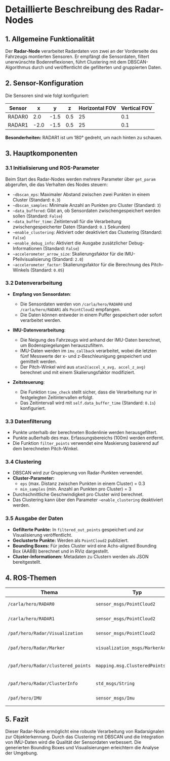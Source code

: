 # Detaillierte Beschreibung des Radar-Nodes

## 1. Allgemeine Funktionalität
Der **Radar-Node** verarbeitet Radardaten von zwei an der Vorderseite des Fahrzeugs montierten Sensoren. Er empfängt die Sensordaten, filtert unerwünschte Bodenreflexionen, führt Clustering mit dem DBSCAN-Algorithmus durch und veröffentlicht die gefilterten und gruppierten Daten. 

## 2. Sensor-Konfiguration
Die Sensoren sind wie folgt konfiguriert:

| Sensor  | x   | y    | z   | Horizontal FOV | Vertical FOV |
|---------|-----|------|-----|----------------|--------------|
| RADAR0  | 2.0 | -1.5 | 0.5 | 25             | 0.1          |
| RADAR1  | -2.0 | -1.5 | 0.5 | 25             | 0.1          |

**Besonderheiten:** RADAR1 ist um 180° gedreht, um nach hinten zu schauen.

## 3. Hauptkomponenten

### 3.1 Initialisierung und ROS-Parameter
Beim Start des Radar-Nodes werden mehrere Parameter über `get_param` abgerufen, die das Verhalten des Nodes steuern:

- `~dbscan_eps`: Maximaler Abstand zwischen zwei Punkten in einem Cluster (Standard: `0.3`)
- `~dbscan_samples`: Minimale Anzahl an Punkten pro Cluster (Standard: `3`)
- `~data_buffered`: Gibt an, ob Sensordaten zwischengespeichert werden sollen (Standard: `False`)
- `~data_buffer_time`: Zeitintervall für die Verarbeitung zwischengespeicherter Daten (Standard: `0.1` Sekunden)
- `~enable_clustering`: Aktiviert oder deaktiviert das Clustering (Standard: `False`)
- `~enable_debug_info`: Aktiviert die Ausgabe zusätzlicher Debug-Informationen (Standard: `False`)
- `~accelerometer_arrow_size`: Skalierungsfaktor für die IMU-Pfeilvisualisierung (Standard: `2.0`)
- `~accelerometer_factor`: Skalierungsfaktor für die Berechnung des Pitch-Winkels (Standard: `0.05`)

### 3.2 Datenverarbeitung
- **Empfang von Sensordaten**: 
  - Die Sensordaten werden von `/carla/hero/RADAR0` und `/carla/hero/RADAR1` als `PointCloud2` empfangen.
  - Die Daten können entweder in einem Puffer gespeichert oder sofort verarbeitet werden.
  
- **IMU-Datenverarbeitung**: 
  - Die Neigung des Fahrzeugs wird anhand der IMU-Daten berechnet, um Bodenspiegelungen herauszufiltern.
  - IMU-Daten werden im `imu_callback` verarbeitet, wobei die letzten fünf Messwerte der x- und z-Beschleunigung gespeichert und gemittelt werden.
  - Der Pitch-Winkel wird aus `atan2(accel_x_avg, accel_z_avg)` berechnet und mit einem Skalierungsfaktor modifiziert.

- **Zeitsteuerung**: 
  - Die Funktion `time_check` stellt sicher, dass die Verarbeitung nur in festgelegten Zeitintervallen erfolgt.
  - Das Zeitintervall wird mit `self.data_buffer_time` (Standard: `0.1s`) konfiguriert.
  
### 3.3 Datenfilterung
- Punkte unterhalb der berechneten Bodenlinie werden herausgefiltert.
- Punkte außerhalb des max. Erfassungsbereichs (100m) werden entfernt.
- Die Funktion `filter_points` verwendet eine Maskierung basierend auf dem berechneten Pitch-Winkel.

### 3.4 Clustering
- DBSCAN wird zur Gruppierung von Radar-Punkten verwendet.
- **Cluster-Parameter:**
  - `eps` (max. Distanz zwischen Punkten in einem Cluster) = 0.3
  - `min_samples` (min. Anzahl an Punkten pro Cluster) = 3
- Durchschnittliche Geschwindigkeit pro Cluster wird berechnet.
- Das Clustering kann über den Parameter `~enable_clustering` deaktiviert werden.

### 3.5 Ausgabe der Daten
- **Gefilterte Punkte:** In `filtered_out_points` gespeichert und zur Visualisierung veröffentlicht.
- **Geclusterte Punkte:** Werden als `PointCloud2` publiziert.
- **Bounding Boxes:** Für jedes Cluster wird eine Achs-aligned Bounding Box (AABB) berechnet und in RViz dargestellt.
- **Cluster-Informationen:** Metadaten zu Clustern werden als JSON bereitgestellt.

## 4. ROS-Themen
| Thema | Typ | Beschreibung |
|----------------------------|---------------------------|--------------------------------------------------|
| `/carla/hero/RADAR0` | `sensor_msgs/PointCloud2` | Eingangsdaten von Radar 0 |
| `/carla/hero/RADAR1` | `sensor_msgs/PointCloud2` | Eingangsdaten von Radar 1 |
| `/paf/hero/Radar/Visualization` | `sensor_msgs/PointCloud2` | Visualisierung der Cluster-Punkte |
| `/paf/hero/Radar/Marker` | `visualization_msgs/MarkerArray` | Bounding Boxes der Cluster |
| `/paf/hero/Radar/clustered_points` | `mapping.msg.ClusteredPointsArray` | Geclusterte Radar-Punkte mit Geschwindigkeitswerten |
| `/paf/hero/Radar/ClusterInfo` | `std_msgs/String` | JSON mit Cluster-Informationen |
| `/paf/hero/IMU` | `sensor_msgs/Imu` | Eingangsdaten des IMU-Sensors |

## 5. Fazit
Dieser Radar-Node ermöglicht eine robuste Verarbeitung von Radarsignalen zur Objekterkennung. Durch das Clustering mit DBSCAN und die Integration von IMU-Daten wird die Qualität der Sensordaten verbessert. Die generierten Bounding Boxes und Visualisierungen erleichtern die Analyse der Umgebung.

